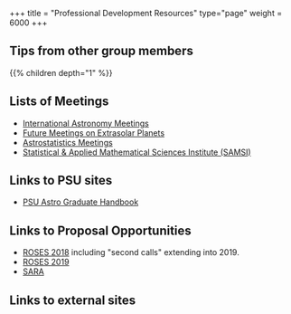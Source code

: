 +++
title = "Professional Development Resources"
type="page"
weight = 6000
+++

## Tips from other group members
{{% children depth="1" %}}

## Lists of Meetings
- [International Astronomy Meetings](http://www.cadc-ccda.hia-iha.nrc-cnrc.gc.ca/en/meetings/)
- [Future Meetings on Extrasolar Planets](http://exoplanet.eu/meetings/)
- [Astrostatistics Meetings](https://asaip.psu.edu/meetings)
- [Statistical & Applied Mathematical Sciences Institute (SAMSI)](https://www.samsi.info/)

## Links to PSU sites
- [PSU Astro Graduate Handbook](https://astro.psu.edu/images/pdfs/Graduate-Student-Handbook-2)

## Links to Proposal Opportunities
- [ROSES 2018](https://nspires.nasaprs.com/external/viewrepositorydocument/cmdocumentid=604138/solicitationId=%7B269E574F-3BCA-0221-96A6-AFA618145EE4%7D/viewSolicitationDocument=1/Table%202%202018%20amend71.html) including "second calls" extending into 2019.
- [ROSES 2019](https://nspires.nasaprs.com/external/viewrepositorydocument/cmdocumentid=660371/solicitationId=%7BABB576B8-F844-25E0-AD23-9E94AAC04AE1%7D/viewSolicitationDocument=1/Table%202%202019.html)
- [SARA](https://science.nasa.gov/researchers/sara/grant-solicitations)


## Links to external sites
